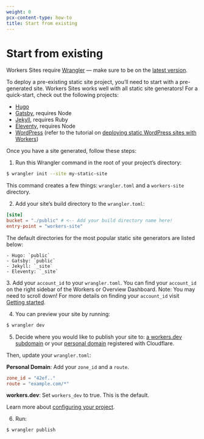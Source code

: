 ```yaml
---
weight: 0
pcx-content-type: how-to
title: Start from existing
---
```


# Start from existing

Workers Sites require [Wrangler](https://github.com/cloudflare/wrangler) — make sure to be on the [latest version](/workers/cli-wrangler/install-update/#update).

To deploy a pre-existing static site project, you’ll need to start with a pre-generated site. Workers Sites works well with all static site generators! For a quick-start, check out the following projects:

- [Hugo](https://gohugo.io/getting-started/quick-start/)
- [Gatsby](https://www.gatsbyjs.org/docs/quick-start/), requires Node
- [Jekyll](https://jekyllrb.com/docs/), requires Ruby
- [Eleventy](https://www.11ty.io/#quick-start), requires Node
- [WordPress](https://wordpress.org) (refer to the tutorial on [deploying static WordPress sites with Workers](/workers/tutorials/deploy-a-static-wordpress-site/))

Once you have a site generated, follow these steps:

1.  Run this Wrangler command in the root of your project’s directory:

```sh
$ wrangler init --site my-static-site
```

This command creates a few things: `wrangler.toml` and a `workers-site` directory.

2.  Add your site’s build directory to the `wrangler.toml`:

```toml
[site]
bucket = "./public" # <-- Add your build directory name here!
entry-point = "workers-site"
```

The default directories for the most popular static site generators are listed below:

    - Hugo: `public`
    - Gatsby: `public`
    - Jekyll: `_site`
    - Eleventy: `_site`

3\. Add your `account_id` to your `wrangler.toml`. You can find your `account_id` on the right sidebar of the Workers or Overview Dashboard. Note: You may need to scroll down! For more details on finding your `account_id` visit [Getting started](/workers/get-started/guide/#6a-obtaining-your-account-id-and-zone-id).

4.  You can preview your site by running:

```sh
$ wrangler dev
```

5.  Decide where you would like to publish your site to: [a workers.dev subdomain](/workers/get-started/guide/#configure-for-deploying-to-workersdev) or your [personal domain](/workers/get-started/guide/#optional-configure-for-deploying-to-a-registered-domain) registered with Cloudflare.

Then, update your `wrangler.toml`:

**Personal Domain**: Add your `zone_id` and a `route`.

```toml
zone_id = "42ef.."
route = "example.com/*"
```

**workers.dev**: Set `workers_dev` to true. This is the default.

Learn more about [configuring your project](/workers/get-started/guide/#6-configure-your-project-for-deployment).

6.  Run:

```sh
$ wrangler publish
```
